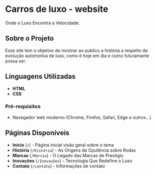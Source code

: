 #  Carros de luxo - website

Onde o Luxo Encontra a Velocidade.

##  Sobre o Projeto
Esse site tem o objetivo de mostrar ao publico a história a respeito da evolução automotiva de luxo, como é hoje em dia e como futuramante possa ser.

##  Linguagens Utilizadas
- **HTML**
- **CSS**

### Pré-requisitos

- Navegador web moderno (Chrome, Firefox, Safari, Edge e outros...)

## Páginas Disponíveis

- **Início** (`/`) - Página inicial visão geral sobre o tema
- **História** (`/História`) - As Origens da Opulência sobre Rodas
- **Marcas** (`/Marcas`) - O Legado das Marcas de Prestígio
- **Inovações** (`/Inovações`) - Tecnologia Que Redefine o Luxo
- **Contato** (`/contato`) - Informações de contato 

